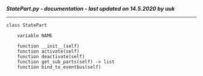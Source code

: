 ***StatePart.py - documentation - last updated on 14.5.2020 by uuk***
___

    class StatePart

        variable NAME

        function __init__(self)
        function activate(self)
        function deactivate(self)
        function get_sub_parts(self) -> list
        function bind_to_eventbus(self)